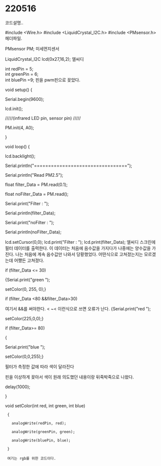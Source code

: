 # 220516

코드설명..

#include <Wire.h>
#include <LiquidCrystal_I2C.h>
#include <PMsensor.h>
헤더파일.

PMsensor PM;
미세먼지센서

LiquidCrystal_I2C lcd(0x27,16,2);
엘씨디

 int redPin = 5;      
 int greenPin = 6;       
 int bluePin =9;
핀을 pwm핀으로 꽂았다. 

void setup() {

  Serial.begin(9600);
  
 lcd.init();    
 
  /////(infrared LED pin, sensor pin)  /////
  
  PM.init(4, A0);
  
 }


void loop() {

   lcd.backlight();
   
  Serial.println("=================================");
  
  Serial.println("Read PM2.5");

  float filter_Data = PM.read(0.1);
  
  float noFilter_Data = PM.read();

  Serial.print("Filter : ");
  
  Serial.println(filter_Data);
  
  Serial.print("noFilter : ");
  
  Serial.println(noFilter_Data);

  lcd.setCursor(0,0);
  lcd.print("Filter : ");
  lcd.print(filter_Data);
엘씨디 스크린에 필터 데이터를 출력한다. 이 데이터는 처음에 음수값을 가지다가 나중에는 양수값을 가진다. 
나는 처음에 계속 음수값만 나와서 당황했었다. 어떤식으로 고쳐졌는지는 모르겠는데 어쩄든 고쳐졌다. 

if (filter_Data <= 30)

{Serial.print("green ");

  setColor(0, 255, 0);}
  
if (filter_Data <80 &&filter_Data>30)

여기서 &&를 써야한다. < ~< 이런식으로 쓰면 오류가 난다. 
{Serial.print("red ");

  setColor(225,0,0);}
  
if (filter_Data>= 80)

{

  Serial.print("blue ");
  
  setColor(0,0,255);}
  
필터가 측정한 값에 따라 색이 달라진다

핀을 이상하게 꽂아서 색이 원래 의도했던 내용이랑 뒤죽박죽으로 나왔다. 

  delay(1000);
  
}

void setColor(int red, int green, int blue)

     {
     
       analogWrite(redPin, red);
       
       analogWrite(greenPin, green);
       
       analogWrite(bluePin, blue);
       
     }
     
     여기는 rgb를 위한 코드이다. 
